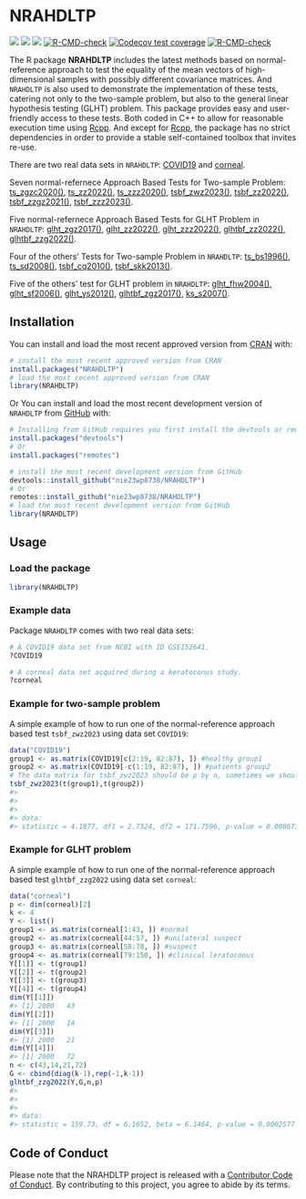 
<!-- README.md is generated from README.Rmd. Please edit that file -->

# NRAHDLTP

<!-- badges: start -->

[![](https://www.r-pkg.org/badges/version/NRAHDLTP)](https://cran.r-project.org/package=NRAHDLTP)
[![](https://www.r-pkg.org/badges/last-release/NRAHDLTP)](https://cran.r-project.org/package=NRAHDLTP)
[![](https://cranlogs.r-pkg.org/badges/grand-total/NRAHDLTP)](https://cran.r-project.org/package=NRAHDLTP)
[![R-CMD-check](https://github.com/nie23wp8738/NRAHDLTP/actions/workflows/R-CMD-check.yaml/badge.svg)](https://github.com/nie23wp8738/NRAHDLTP/actions/workflows/R-CMD-check.yaml)
[![Codecov test
coverage](https://codecov.io/gh/nie23wp8738/NRAHDLTP/branch/main/graph/badge.svg)](https://app.codecov.io/gh/nie23wp8738/NRAHDLTP?branch=main)
[![R-CMD-check](https://github.com/nie23wp8738/NRAHDLTP/actions/workflows/R-CMD-check.yaml/badge.svg)](https://github.com/nie23wp8738/NRAHDLTP/actions/workflows/R-CMD-check.yaml)

<!-- badges: end -->

The R package **NRAHDLTP** includes the latest methods based on
normal-reference approach to test the equality of the mean vectors of
high-dimensional samples with possibly different covariance matrices.
And `NRAHDLTP` is also used to demonstrate the implementation of these
tests, catering not only to the two-sample problem, but also to the
general linear hypothesis testing (GLHT) problem. This package provides
easy and user-friendly access to these tests. Both coded in C++ to allow
for reasonable execution time using
[Rcpp](https://github.com/RcppCore/Rcpp). And except for
[Rcpp](https://github.com/RcppCore/Rcpp), the package has no strict
dependencies in order to provide a stable self-contained toolbox that
invites re-use.

There are two real data sets in `NRAHDLTP`:
[COVID19](https://nie23wp8738.github.io/NRAHDLTP/reference/COVID19.html)
and
[corneal](https://nie23wp8738.github.io/NRAHDLTP/reference/corneal.html).

Seven normal-refernece Approach Based Tests for Two-sample Problem:
[ts_zgzc2020()](https://nie23wp8738.github.io/NRAHDLTP/reference/ts_zgzc2020.html),
[ts_zz2022()](https://nie23wp8738.github.io/NRAHDLTP/reference/ts_zz2022.html),
[ts_zzz2020()](https://nie23wp8738.github.io/NRAHDLTP/reference/ts_zzz2020.html),
[tsbf_zwz2023()](https://nie23wp8738.github.io/NRAHDLTP/reference/tsbf_zwz2023.html),
[tsbf_zz2022()](https://nie23wp8738.github.io/NRAHDLTP/reference/tsbf_zz2022.html),
[tsbf_zzgz2021()](https://nie23wp8738.github.io/NRAHDLTP/reference/tsbf_zzgz2021.html),
[tsbf_zzz2023()](https://nie23wp8738.github.io/NRAHDLTP/reference/tsbf_zzz2023.html).

Five normal-refernece Approach Based Tests for GLHT Problem in
`NRAHDLTP`:
[glht_zgz2017()](https://nie23wp8738.github.io/NRAHDLTP/reference/glht_zgz2017.html),
[glht_zz2022()](https://nie23wp8738.github.io/NRAHDLTP/reference/glht_zz2022.html),
[glht_zzz2022()](https://nie23wp8738.github.io/NRAHDLTP/reference/glht_zzz2022.html),
[glhtbf_zz2022()](https://nie23wp8738.github.io/NRAHDLTP/reference/glhtbf_zz2022.html),
[glhtbf_zzg2022()](https://nie23wp8738.github.io/NRAHDLTP/reference/glhtbf_zzg2022.html).

Four of the others’ Tests for Two-sample Problem in `NRAHDLTP`:
[ts_bs1996()](https://nie23wp8738.github.io/NRAHDLTP/reference/ts_bs1996.html),
[ts_sd2008()](https://nie23wp8738.github.io/NRAHDLTP/reference/ts_sd2008.html),
[tsbf_cq2010()](https://nie23wp8738.github.io/NRAHDLTP/reference/tsbf_cq2010.html),
[tsbf_skk2013()](https://nie23wp8738.github.io/NRAHDLTP/reference/tsbf_skk2013.html).

Five of the others’ test for GLHT problem in `NRAHDLTP`:
[glht_fhw2004()](https://nie23wp8738.github.io/NRAHDLTP/reference/glht_fhw2004.html),
[glht_sf2006()](https://nie23wp8738.github.io/NRAHDLTP/reference/glht_sf2006.html),
[glht_ys2012()](https://nie23wp8738.github.io/NRAHDLTP/reference/glht_ys2012.html),
[glhtbf_zgz2017()](https://nie23wp8738.github.io/NRAHDLTP/reference/glhtbf_zgz2017.html),
[ks_s2007()](https://nie23wp8738.github.io/NRAHDLTP/reference/ks_s2007.html).

## Installation

You can install and load the most recent approved version from
[CRAN](https://cran.r-project.org/web/packages/NRAHDLTP/index.html)
with:

``` r
# install the most recent approved version from CRAN
install.packages("NRAHDLTP")
# load the most recent approved version from CRAN
library(NRAHDLTP)
```

Or You can install and load the most recent development version of
`NRAHDLTP` from [GitHub](https://github.com/) with:

``` r
# Installing from GitHub requires you first install the devtools or remotes package
install.packages("devtools")
# Or
install.packages("remotes")

# install the most recent development version from GitHub
devtools::install_github("nie23wp8738/NRAHDLTP")
# Or
remotes::install_github("nie23wp8738/NRAHDLTP")
# load the most recent development version from GitHub
library(NRAHDLTP)
```

## Usage

### Load the package

``` r
library(NRAHDLTP)
```

### Example data

Package `NRAHDLTP` comes with two real data sets:

``` r
# A COVID19 data set from NCBI with ID GSE152641.
?COVID19

# A corneal data set acquired during a keratoconus study.
?corneal
```

### Example for two-sample problem

A simple example of how to run one of the normal-reference approach
based test `tsbf_zwz2023` using data set `COVID19`:

``` r
data("COVID19")
group1 <- as.matrix(COVID19[c(2:19, 82:87), ]) #healthy group1
group2 <- as.matrix(COVID19[-c(1:19, 82:87), ]) #patients group2
# The data matrix for tsbf_zwz2023 should be p by n, sometimes we should transpose the data matrix
tsbf_zwz2023(t(group1),t(group2))
#> 
#> 
#> 
#> data:  
#> statistic = 4.1877, df1 = 2.7324, df2 = 171.7596, p-value = 0.008673
```

### Example for GLHT problem

A simple example of how to run one of the normal-reference approach
based test `glhtbf_zzg2022` using data set `corneal`:

``` r
data("corneal")
p <- dim(corneal)[2]
k <- 4
Y <- list()
group1 <- as.matrix(corneal[1:43, ]) #normal
group2 <- as.matrix(corneal[44:57, ]) #unilateral suspect
group3 <- as.matrix(corneal[58:78, ]) #suspect
group4 <- as.matrix(corneal[79:150, ]) #clinical leratoconus
Y[[1]] <- t(group1)
Y[[2]] <- t(group2)
Y[[3]] <- t(group3)
Y[[4]] <- t(group4)
dim(Y[[1]])
#> [1] 2000   43
dim(Y[[2]])
#> [1] 2000   14
dim(Y[[3]])
#> [1] 2000   21
dim(Y[[4]])
#> [1] 2000   72
n <- c(43,14,21,72)
G <- cbind(diag(k-1),rep(-1,k-1))
glhtbf_zzg2022(Y,G,n,p)
#> 
#> 
#> 
#> data:  
#> statistic = 159.73, df = 6.1652, beta = 6.1464, p-value = 0.0002577
```

## Code of Conduct

Please note that the NRAHDLTP project is released with a [Contributor
Code of
Conduct](https://contributor-covenant.org/version/2/1/CODE_OF_CONDUCT.html).
By contributing to this project, you agree to abide by its terms.
